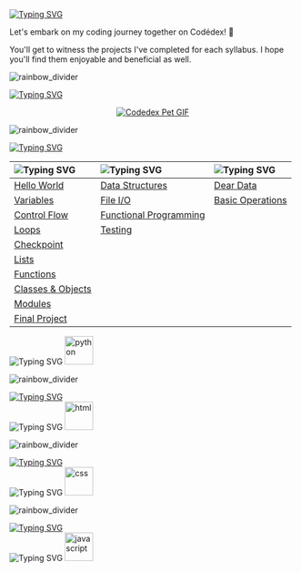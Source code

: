<a href="https://git.io/typing-svg">
   <img src="https://readme-typing-svg.demolab.com?font=Pixelify+Sans&size=50&duration=1&pause=99999&color=087B78&random=false&width=435&height=70&lines=Hello" alt="Typing SVG" />
</a>

Let's embark on my coding journey together on Codédex! 🦄

You'll get to witness the projects I've completed for each syllabus. I hope you'll find them enjoyable and beneficial as well.

![rainbow_divider](https://github.com/priscee/priscee/assets/85870933/66ce3aeb-6251-488d-9616-26c4bd8eacb6)

<!--codèdex pet-->
<a href="https://git.io/typing-svg"><img src="https://readme-typing-svg.demolab.com?font=Pixelify+Sans&size=40&duration=1&pause=99999&color=FFFFFF&random=false&width=435&lines=cod%C3%A8dex+pet" alt="Typing SVG" /></a>

<p align="center">
   <a href="https://www.codedex.io/@genemod/30-nites-of-code/"><img src="https://www.codedex.io/images/code-nights/baby-happy-dragon.gif" alt="Codedex Pet GIF"></a>
</p>

![rainbow_divider](https://github.com/priscee/priscee/assets/85870933/66ce3aeb-6251-488d-9616-26c4bd8eacb6)

<!--python-->
<a href="https://git.io/typing-svg">
   <img src="https://readme-typing-svg.demolab.com?font=Pixelify+Sans&size=40&duration=1&pause=99999&color=FF9529FF&random=false&width=435&lines=Python" alt="Typing SVG" />
</a>

<br>

| <img src="https://readme-typing-svg.demolab.com?font=Pixelify+Sans&size=35&duration=1&pause=99999&vCenter=true&color=4FDBFFFF&random=false&width=380&height=45&lines=The+Legend+of+Python" alt="Typing SVG"/> | <img src="https://readme-typing-svg.demolab.com?font=Pixelify+Sans&size=35&duration=1&pause=99999&vCenter=true&color=4FDBFFFF&random=false&width=380&height=45&lines=Intermediate+Python" alt="Typing SVG"/> | <img src="https://readme-typing-svg.demolab.com?font=Pixelify+Sans&size=35&duration=1&pause=99999&vCenter=true&color=4FDBFFFF&random=false&width=380&height=45&lines=NumPy" alt="Typing SVG"/> |
|:---|:---|:---|
| [Hello World](https://github.com/priscee/Codedex/tree/main/Python/Learn/The%20Legend%20of%20Python/01.%20Hello%20World) | [Data Structures](https://github.com/priscee/Codedex/tree/main/Python/Learn/Intermediate%20Python/01.%20Data%20Structures) | [Dear Data](https://github.com/priscee/Codedex/tree/main/Python/Learn/NumPy/01.%20Dear%20Data) |
| [Variables](https://github.com/priscee/Codedex/tree/main/Python/Learn/The%20Legend%20of%20Python/02.%20Variables) | [File I/O](https://github.com/priscee/Codedex/tree/main/Python/Learn/Intermediate%20Python/02.%20File%20I%3AO) | [Basic Operations](https://github.com/priscee/Codedex/tree/main/Python/Learn/NumPy/02.%20Basic%20Operationshttps://github.com/priscee/Codedex/tree/main/Python/Learn/NumPy/02.%20Basic%20Operations) |
| [Control Flow](https://github.com/priscee/Codedex/tree/main/Python/Learn/The%20Legend%20of%20Python/03.%20Control%20Flow) | [Functional Programming](https://github.com/priscee/Codedex/tree/main/Python/Learn/Intermediate%20Python/03.%20Functional%20Programming) |  |
| [Loops](https://github.com/priscee/Codedex/tree/main/Python/Learn/The%20Legend%20of%20Python/04.%20Loops) | [Testing](https://github.com/priscee/Codedex/tree/main/Python/Learn/Intermediate%20Python/04.%20Testing) |  |
| [Checkpoint](https://github.com/priscee/Codedex/tree/main/Python/Learn/The%20Legend%20of%20Python/Checkpoint) |  |  |
| [Lists](https://github.com/priscee/Codedex/tree/main/Python/Learn/The%20Legend%20of%20Python/05.%20Lists) |  |  |
| [Functions](https://github.com/priscee/Codedex/tree/main/Python/Learn/The%20Legend%20of%20Python/06.%20Functions) |  |  |
| [Classes & Objects](https://github.com/priscee/Codedex/tree/main/Python/Learn/The%20Legend%20of%20Python/07.%20Classes%20%26%20Objects) |  |  |
| [Modules](https://github.com/priscee/Codedex/tree/main/Python/Learn/The%20Legend%20of%20Python/08.%20Modules) |  |  |
| [Final Project](https://github.com/priscee/Codedex/tree/main/Python/Learn/The%20Legend%20of%20Python/Final%20Project) |  |  |

<span href="https://drive.google.com/file/d/1-I0p1T5Q5o19ljpFz9WroZ93BsWGMcJ2/view?usp=sharing">
   <img src="https://readme-typing-svg.demolab.com?font=Pixelify+Sans&size=20&duration=1&pause=99999&vCenter=true&color=F535AA&random=false&width=120&height=45&lines=Certificate: " alt="Typing SVG"/>
      <a>
         <img src="https://github.com/priscee/Codedex/assets/85870933/d4cc38c7-d7ff-4df7-97ec-f41a987428c8" alt="python" width=50px height=50px>
      </a>
</span>


![rainbow_divider](https://github.com/priscee/priscee/assets/85870933/66ce3aeb-6251-488d-9616-26c4bd8eacb6)

<!--HTML-->
<a href="https://git.io/typing-svg">
   <img src="https://readme-typing-svg.demolab.com?font=Pixelify+Sans&size=40&duration=1&pause=99999&color=FF9529FF&random=false&width=435&lines=HTML" alt="Typing SVG" />
</a>

<br>

<span href="https://drive.google.com/file/d/1xdeabjwg5oASGPovf26Lo-ttwqHi3Dw2/view?usp=sharing">
   <img src="https://readme-typing-svg.demolab.com?font=Pixelify+Sans&size=20&duration=1&pause=99999&vCenter=true&color=F535AA&random=false&width=120&height=45&lines=Certificate: " alt="Typing SVG"/>
      <a>
         <img src="https://github.com/priscee/Codedex/assets/85870933/96faa305-e0c0-4f5d-a244-17964a585f1f" alt="html" width=50px height=50px>
      </a>
</span>

![rainbow_divider](https://github.com/priscee/priscee/assets/85870933/66ce3aeb-6251-488d-9616-26c4bd8eacb6)

<!--CSS-->
<a href="https://git.io/typing-svg">
   <img src="https://readme-typing-svg.demolab.com?font=Pixelify+Sans&size=40&duration=1&pause=99999&color=FF9529FF&random=false&width=435&lines=CSS" alt="Typing SVG" />
</a>

<br>

<span href="">
   <img src="https://readme-typing-svg.demolab.com?font=Pixelify+Sans&size=20&duration=1&pause=99999&vCenter=true&color=F535AA&random=false&width=120&height=45&lines=Certificate: " alt="Typing SVG"/>
      <a>
        <img src="https://github.com/priscee/Codedex/assets/85870933/67592c57-730b-45c0-8159-3ceb8e959261" alt="css" width=50px height=50px>
     </a>
</span>

![rainbow_divider](https://github.com/priscee/priscee/assets/85870933/66ce3aeb-6251-488d-9616-26c4bd8eacb6)

<!--JavaScript-->
<a href="https://git.io/typing-svg">
   <img src="https://readme-typing-svg.demolab.com?font=Pixelify+Sans&size=40&duration=1&pause=99999&color=FF9529FF&random=false&width=435&lines=Javascript" alt="Typing SVG" />
</a>

<br>

<span href="">
   <img src="https://readme-typing-svg.demolab.com?font=Pixelify+Sans&size=20&duration=1&pause=99999&vCenter=true&color=F535AA&random=false&width=120&height=45&lines=Certificate: " alt="Typing SVG"/>
      <a>
         <img src="https://github.com/priscee/Codedex/assets/85870933/c1d85e09-3159-436f-b217-98484b97e8b9" alt="javascript" width=50px height=50px>
      </a>
</span>
